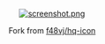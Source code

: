 <div align="center">
    <p><a href="https://icon.yukonga.top/"><img alt="screenshot.png" src="https://cdn.jsdelivr.net/gh/YuKongA/hq-icon@master/demo/demo.png"></a></p>
    <p>Fork from <a href="https://github.com/f48vj/hq-icon/">f48vj/hq-icon</a>
</div>
